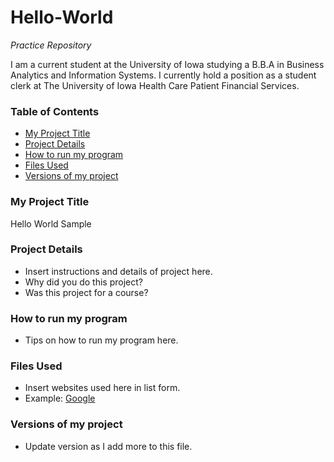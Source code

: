# Hello-World
_Practice Repository_

I am a current student at the University of Iowa studying a B.B.A in Business Analytics and Information Systems. I currently hold a position as a student clerk at The University of Iowa Health Care Patient Financial Services.


### Table of Contents
+ [My Project Title](My_Project_Title)
+ [Project Details](Project_Details)
+ [How to run my program](How_to_run_my_program)
+ [Files Used](Files_Used)
+ [Versions of my project](Versions_of_my_project)

### My Project Title
Hello World Sample


### Project Details
+ Insert instructions and details of project here.
+ Why did you do this project?
+ Was this project for a course?

### How to run my program
+ Tips on how to run my program here.

### Files Used
+ Insert websites used here in list form.
+ Example: [Google](https://www.google.com/?client=safari)

### Versions of my project
+ Update version as I add more to this file.
